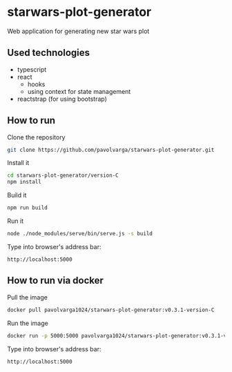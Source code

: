 # starwars-plot-generator
Web application for generating new star wars plot

## Used technologies
  * typescript
  * react
    * hooks
    * using context for state management
  * reactstrap (for using bootstrap)
  
## How to run
Clone the repository
```sh
git clone https://github.com/pavolvarga/starwars-plot-generator.git
```
Install it
```sh
cd starwars-plot-generator/version-C
npm install
```
Build it
```sh
npm run build
```
Run it
```sh
node ./node_modules/serve/bin/serve.js -s build
```
Type into browser's address bar:
```
http://localhost:5000
```

## How to run via docker
Pull the image
```sh
docker pull pavolvarga1024/starwars-plot-generator:v0.3.1-version-C
```

Run the image
```sh
docker run -p 5000:5000 pavolvarga1024/starwars-plot-generator:v0.3.1-version-C
```

Type into browser's address bar:
```
http://localhost:5000
```